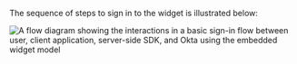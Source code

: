 The sequence of steps to sign in to the widget is illustrated below:

<div class="full">

![A flow diagram showing the interactions in a basic sign-in flow between user, client application, server-side SDK, and Okta using the embedded widget model](/img/oie-embedded-sdk/oie-widget-nodejs-basic-sign-in-flow-diagram.png)

<!--
Source image: https://www.figma.com/file/YH5Zhzp66kGCglrXQUag2E/%F0%9F%93%8A-Updated-Diagrams-for-Dev-Docs?type=design&node-id=4658-26117&mode=design&t=8ePcY1bUIDFjmr85-11 oie-widget-nodejs-basic-sign-in-flow-diagram
-->

</div>
